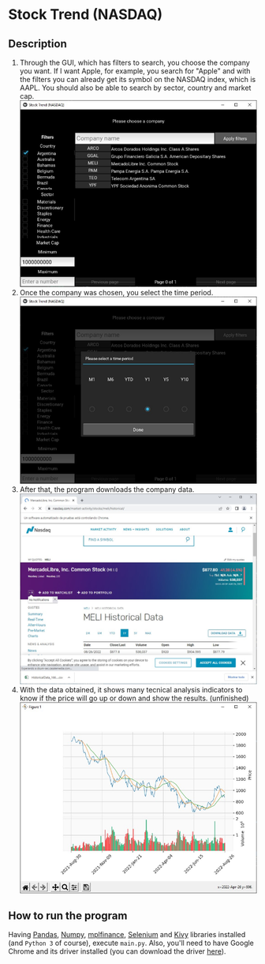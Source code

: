 # Stock Trend (NASDAQ)

## Description

1. Through the GUI, which has filters to search, you choose the company you want. If I want Apple, for example, you search for "Apple" and with the filters you can already get its symbol on the NASDAQ index, which is AAPL. You should also be able to search by sector, country and market cap. ![](screenshots/input-screen.jpg)
2. Once the company was chosen, you select the time period.![](screenshots/time-period.jpg)
3. After that, the program downloads the company data. ![](screenshots/downloading-data.jpg)
4. With the data obtained, it shows many tecnical analysis indicators to know if the price will go up or down and show the results. (unfinished)![](screenshots/graph.jpg)

## How to run the program
Having [Pandas](https://pypi.org/project/pandas/), [Numpy](https://pypi.org/project/numpy/), [mplfinance](https://pypi.org/project/mplfinance/), [Selenium](https://pypi.org/project/selenium/) and [Kivy](https://pypi.org/project/Kivy/) libraries installed (and `Python 3` of course), execute `main.py`. Also, you'll need to have Google Chrome and its driver installed (you can download the driver [here](https://chromedriver.chromium.org/downloads)).

